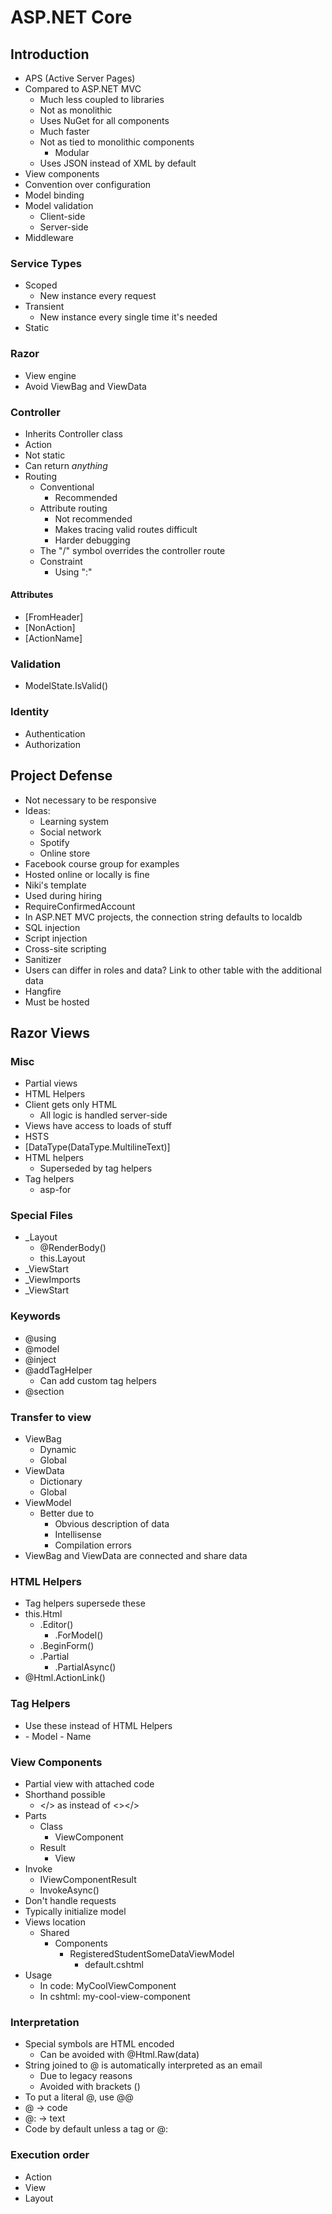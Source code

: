 # ASP.NET Core

## Introduction

- APS (Active Server Pages)
- Compared to ASP.NET MVC
    - Much less coupled to libraries
    - Not as monolithic
    - Uses NuGet for all components
    - Much faster
    - Not as tied to monolithic components
        - Modular
    - Uses JSON instead of XML by default
- View components
- Convention over configuration
- Model binding
- Model validation
    - Client-side
    - Server-side
- Middleware

### Service Types

- Scoped
    - New instance every request
- Transient
    - New instance every single time it's needed
- Static

### Razor

- View engine
- Avoid ViewBag and ViewData

### Controller

- Inherits Controller class
- Action
- Not static
- Can return *anything*
- Routing
    - Conventional
        - Recommended
    - Attribute routing
        - Not recommended
        - Makes tracing valid routes difficult
        - Harder debugging
    - The "/" symbol overrides the controller route
    - Constraint
        - Using ":"

#### Attributes

- [FromHeader]
- [NonAction]
- [ActionName]

### Validation

- ModelState.IsValid()

### Identity

- Authentication
- Authorization

## Project Defense

- Not necessary to be responsive
- Ideas:
    - Learning system
    - Social network
    - Spotify
    - Online store
- Facebook course group for examples
- Hosted online or locally is fine
- Niki's template
- Used during hiring
- RequireConfirmedAccount
- In ASP.NET MVC projects, the connection string defaults to localdb
- SQL injection
- Script injection
- Cross-site scripting
- Sanitizer
- Users can differ in roles and data? Link to other table with the additional data
- Hangfire
- Must be hosted

## Razor Views

### Misc

- Partial views
- HTML Helpers
- Client gets only HTML
    - All logic is handled server-side
- Views have access to loads of stuff
- HSTS
- [DataType(DataType.MultilineText)]
- HTML helpers
    - Superseded by tag helpers
- Tag helpers
    - asp-for

### Special Files

- _Layout
    - @RenderBody()
    - this.Layout
- _ViewStart
- _ViewImports
- _ViewStart

### Keywords

- @using
- @model
- @inject
- @addTagHelper
    - Can add custom tag helpers
- @section

### Transfer to view

- ViewBag
    - Dynamic
    - Global
- ViewData
    - Dictionary
    - Global
- ViewModel
    - Better due to
        - Obvious description of data
        - Intellisense
        - Compilation errors
- ViewBag and ViewData are connected and share data

### HTML Helpers

- Tag helpers supersede these
- this.Html
    - .Editor()
        - .ForModel()
    - .BeginForm()
    - .Partial
        - .PartialAsync()
- @Html.ActionLink()

### Tag Helpers

- Use these instead of HTML Helpers
- <partial>
    - Model
    - Name

### View Components

- Partial view with attached code
- Shorthand possible
    - </> as instead of <></>
- Parts
    - Class
        - ViewComponent
    - Result
        - View
- Invoke
    - IViewComponentResult
    - InvokeAsync()
- Don't handle requests
- Typically initialize model
- Views location
    - Shared
        - Components
            - RegisteredStudentSomeDataViewModel
                - default.cshtml
- Usage
    - In code: MyCoolViewComponent
    - In cshtml: my-cool-view-component

### Interpretation

- Special symbols are HTML encoded
    - Can be avoided with @Html.Raw(data)
- String joined to @ is automatically interpreted as an email
    - Due to legacy reasons
    - Avoided with brackets ()
- To put a literal @, use @@
- @ -> code
- @: -> text
- Code by default unless a tag or @:

### Execution order

- Action
- View
- Layout
